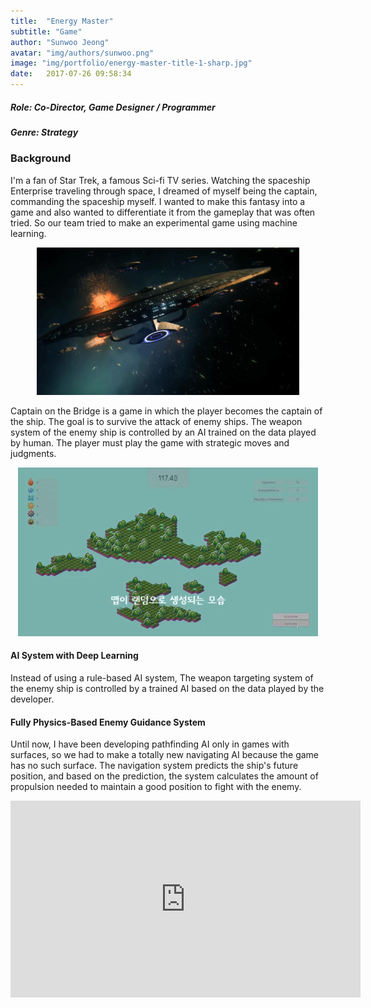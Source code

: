 ```yaml
---
title:  "Energy Master"
subtitle: "Game"
author: "Sunwoo Jeong"
avatar: "img/authors/sunwoo.png"
image: "img/portfolio/energy-master-title-1-sharp.jpg"
date:   2017-07-26 09:58:34
---
```


##### Role: Co-Director, Game Designer / Programmer
##### Genre: Strategy

### Background

I'm a fan of Star Trek, a famous Sci-fi TV series. Watching the spaceship Enterprise traveling through space, I dreamed of myself being the captain, commanding the spaceship myself. I wanted to make this fantasy into a game and also wanted to differentiate it from the gameplay that was often tried. So our team tried to make an experimental game using machine learning.

<center> <img src="/img/star-trek-battle.jpg" width="420" height="236"/> </center>

Captain on the Bridge is a game in which the player becomes the captain of the ship. The goal is to survive the attack of  enemy ships. The weapon system of the enemy ship is controlled by an AI trained on the data played by human. The player must play the game with strategic moves and judgments.

<center> <img src="/img/portfolio/em-generation.gif"/> </center>

#### AI System with Deep Learning
Instead of using a rule-based AI system, The weapon targeting system of the enemy ship is controlled by a trained AI based on the data played by the developer.

#### Fully Physics-Based Enemy Guidance System
Until now, I have been developing pathfinding AI only in games with surfaces, so we had to make a totally new navigating AI because the game has no such surface. The navigation system predicts the ship's future position, and based on the prediction, the system calculates the amount of propulsion needed to maintain a good position to fight with the enemy.

<center>
<iframe width="560" height="315" src="https://www.youtube.com/embed/N0p7SaJaXVc" frameborder="0" allow="accelerometer; autoplay; encrypted-media; gyroscope; picture-in-picture" allowfullscreen></iframe>
</center>
